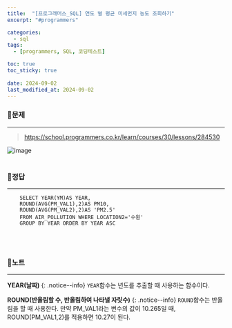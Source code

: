 ```yaml
---
title:  "[프로그래머스_SQL] 연도 별 평균 미세먼지 농도 조회하기"
excerpt: "#programmers"

categories:
  - sql
tags:
  - [programmers, SQL, 코딩테스트]

toc: true
toc_sticky: true
 
date: 2024-09-02
last_modified_at: 2024-09-02
---
```


### 📜문제
-----
> <https://school.programmers.co.kr/learn/courses/30/lessons/284530>  

![image](https://github.com/user-attachments/assets/0d29b01b-0685-4226-b10a-a8812fa796e7)
<br><br>  

### 📜정답
-----
```
    SELECT YEAR(YM)AS YEAR,
    ROUND(AVG(PM_VAL1),2)AS PM10, 
    ROUND(AVG(PM_VAL2),2)AS 'PM2.5' 
    FROM AIR_POLLUTION WHERE LOCATION2='수원' 
    GROUP BY YEAR ORDER BY YEAR ASC
```  
<br><br>

### 📜노트
-----
**YEAR(날짜)**
{: .notice--info} 
`YEAR`함수는 년도를 추출할 때 사용하는 함수이다. 

**ROUND(반올림할 수, 반올림하여 나타낼 자릿수)**
{: .notice--info} 
`ROUND`함수는 반올림을 할 때 사용한다. 만약 PM_VAL1라는 변수의 값이 10.265일 때, ROUND(PM_VAL1,2)를 적용하면 10.27이 된다.

